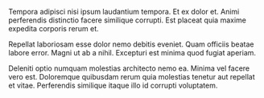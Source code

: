 Tempora adipisci nisi ipsum laudantium tempora. Et ex dolor et. Animi perferendis distinctio facere similique corrupti. Est placeat quia maxime expedita corporis rerum et.
 Repellat laboriosam esse dolor nemo debitis eveniet. Quam officiis beatae labore error. Magni ut ab a nihil. Excepturi est minima quod fugiat aperiam.
 Deleniti optio numquam molestias architecto nemo ea. Minima vel facere vero est. Doloremque quibusdam rerum quia molestias tenetur aut repellat et vitae. Perferendis similique itaque illo id corrupti voluptatem.